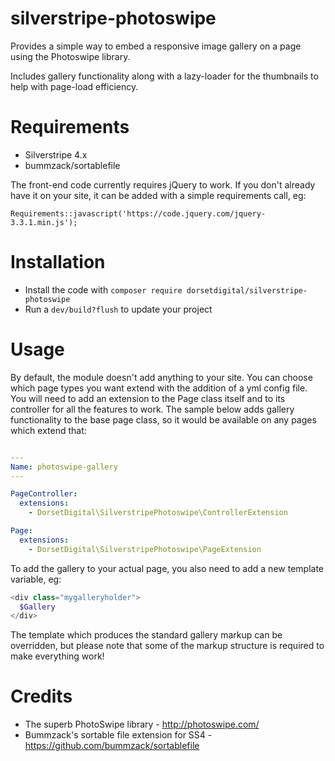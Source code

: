 # silverstripe-photoswipe

Provides a simple way to embed a responsive image gallery on a page using the Photoswipe library.

Includes gallery functionality along with a lazy-loader for the thumbnails to help with page-load efficiency.

# Requirements
* Silverstripe 4.x
* bummzack/sortablefile

The front-end code currently requires jQuery to work.  If you don't already have it on your site, it can be added with a simple requirements call, eg:

`Requirements::javascript('https://code.jquery.com/jquery-3.3.1.min.js');` 

# Installation
* Install the code with `composer require dorsetdigital/silverstripe-photoswipe`
* Run a `dev/build?flush` to update your project

# Usage

By default, the module doesn't add anything to your site.  You can choose which page types you want extend with the addition of a yml config file.
You will need to add an extension to the Page class itself and to its controller for all the features to work.
The sample below adds gallery functionality to the base page class, so it would be available on any pages which extend that:

```yaml

---
Name: photoswipe-gallery
---

PageController:
  extensions:
    - DorsetDigital\SilverstripePhotoswipe\ControllerExtension

Page:
  extensions:
    - DorsetDigital\SilverstripePhotoswipe\PageExtension
```


To add the gallery to your actual page, you also need to add a new template variable, eg:

```php
<div class="mygalleryholder">
  $Gallery
</div>
```

The template which produces the standard gallery markup can be overridden, but please note that some of the markup structure is required to make everything work!


# Credits

* The superb PhotoSwipe library - http://photoswipe.com/
* Bummzack's sortable file extension for SS4 - https://github.com/bummzack/sortablefile